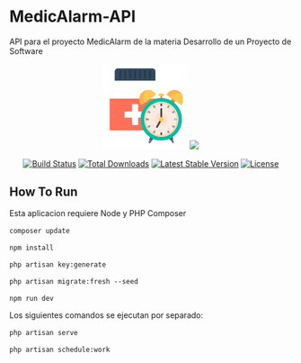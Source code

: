 # MedicAlarm-API
API para el proyecto MedicAlarm de la materia Desarrollo de un Proyecto de Software
<p align="center">
    <img src="https://github.com/ignacioiglesias43/MedicAlarmv2/blob/dev/src/assets/logo.png?raw=true" width="150">
    <img src="https://laravel.com/img/logomark.min.svg" width="150">
</p>

<p align="center">
<a href="https://travis-ci.org/laravel/framework"><img src="https://travis-ci.org/laravel/framework.svg" alt="Build Status"></a>
<a href="https://packagist.org/packages/laravel/framework"><img src="https://poser.pugx.org/laravel/framework/d/total.svg" alt="Total Downloads"></a>
<a href="https://packagist.org/packages/laravel/framework"><img src="https://poser.pugx.org/laravel/framework/v/stable.svg" alt="Latest Stable Version"></a>
<a href="https://packagist.org/packages/laravel/framework"><img src="https://poser.pugx.org/laravel/framework/license.svg" alt="License"></a>
</p>

## How To Run
Esta aplicacion requiere Node y PHP Composer
```
composer update
```
```
npm install
```
```
php artisan key:generate
```
```
php artisan migrate:fresh --seed
```
```
npm run dev
```
Los siguientes comandos se ejecutan por separado:
```
php artisan serve 
```

```
php artisan schedule:work 
```

